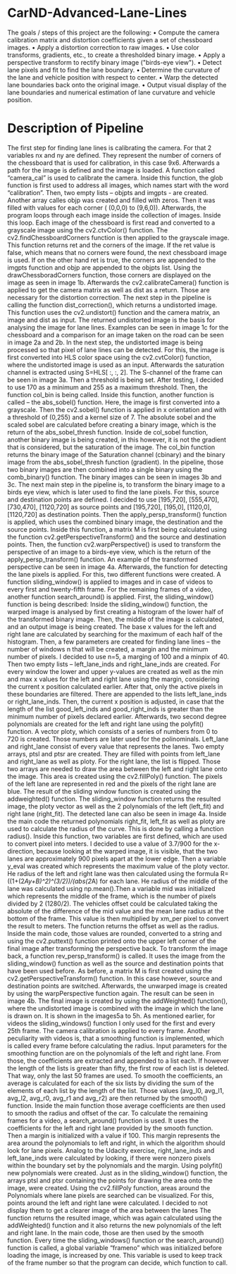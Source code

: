 # CarND-Advanced-Lane-Lines

The goals / steps of this project are the following:
•	Compute the camera calibration matrix and distortion coefficients given a set of chessboard images.
•	Apply a distortion correction to raw images.
•	Use color transforms, gradients, etc., to create a thresholded binary image.
•	Apply a perspective transform to rectify binary image ("birds-eye view").
•	Detect lane pixels and fit to find the lane boundary.
•	Determine the curvature of the lane and vehicle position with respect to center.
•	Warp the detected lane boundaries back onto the original image.
•	Output visual display of the lane boundaries and numerical estimation of lane curvature and vehicle position.

# Description of Pipeline
The first step for finding lane lines is calibrating the camera. For that 2 variables nx and ny are defined. They represent the number of corners of the chessboard that is used for calibration, in this case 9x6. Afterwards a path for the image is defined and the image is loaded. A function called “camera_cal” is used to calibrate the camera.  Inside this function, the glob function is first used to address all images, which names start with the word “calibration”. Then, two empty lists – objpts and imgpts - are created. Another array calles objp was created and filled with zeros. Then it was filled with values for each corner ( (0,0,0) to (9,6,0)). Afterwards, the program loops through each image inside the collection of images. Inside this loop. Each image of the chessboard is first read and converted to a grayscale image using the cv2.ctvColor() function. The cv2.findChessboardCorners function is then applied to the grayscale image. This function returns ret and the corners of the image. If the ret value is false, which means that no corners were found, the next chessboard image is used. If on the other hand ret is true, the corners are appended to the imgpts function and objp are appended to the objpts list. Using the drawChessboradCorners function, those corners are displayed on the image as seen in image 1b. Afterwards the cv2.calibrateCamera() function is applied to get the camera matrix as well as dist as a return. Those are necessary for the distortion correction. The next step in the pipeline is calling the function dist_correction(), which returns a undistorted image. This function uses the cv2.undistort() function and the camera matrix, an image and dist as input. The returned undistorted image is the basis for analysing the image for lane lines. Examples can be seen in image 1c for the chessboard and a comparison for an image taken on the road can be seen in image 2a and 2b. 
In the next step, the undistorted image is being processed so that pixel of lane lines can be detected. For this, the image is first converted into HLS color space using the cv2.cvtColor() function, where the undistorted image is used as an input. Afterwards the saturation channel is extracted using S=HLS[ :, :, 2]. The S-channel of the frame can be seen in image 3a. Then a threshold is being set. After testing, I decided to use 170 as a minimum and 255 as a maximum threshold. Then, the function col_bin is being called. Inside this function, another function is called – the abs_sobel() function. Here, the image is first converted into a grayscale. Then the cv2.sobel() function is applied in x orientation and with a threshold of (0,255) and a kernel size of 7. The absolute sobel and the scaled sobel are calculated before creating a binary image, which is the return of the abs_sobel_thresh function. Inside de col_sobel function, another binary image is being created, in this however, it is not the gradient that is considered, but the saturation of the image. The col_bin function returns the binary image of the Saturation channel (cbinary) and the binary image from the abs_sobel_thresh function (gradient). In the pipeline, those two binary images are then combined into a single binary using the comb_binary() function. The binary images can be seen in images 3b and 3c.
The next main step in the pipeline is, to transform the binary image to a birds eye view, which is later used to find the lane pixels. For this, source and destination points are defined. I decided to use [195,720], [555,470], [730,470], [1120,720] as source points and [195,720], [195,0], [1120,0], [1120,720] as destination points. Then the apply_persp_transform() function is applied, which uses the combined binary image, the destination and the source points. Inside this function, a matrix M is first being calculated using the function cv2.getPerspectiveTransform() and the source and destination points. Then, the function cv2.warpPerspective() is used to transform the perspective of an image to a birds-eye view, which is the return of the apply_persp_transform() function. An example of the transformed perspective can be seen in image 4a.
Afterwards, the function for detecting the lane pixels is applied.  For this, two different functions were created. A function sliding_window() is applied to images and in case of videos to every first and twenty-fifth frame. For the remaining frames of a video, another function search_around() is applied. First, the sliding_window() function is being described:
Inside the sliding_window() function, the warped image is analysed by first creating a histogram of the lower half of the transformed binary image. Then, the middle of the image is calculated, and an output image is being created.  The base x values for the left and right lane are calculated by searching for the maximum of each half of the histogram. Then, a few parameters are created for finding lane lines – the number of windows n that will be created, a margin and the minimum number of pixels. I decided to use n=5, a marging of 100 and a minpix of 40. Then two empty lists – left_lane_inds and right_lane_inds are created. For every window the lower and upper y-values are created as well as the min and max x values for the left and right lane using the margin, considering the current x position calculated earlier. After that, only the active pixels in these boundaries are filtered. There are appended to the lists left_lane_inds or right_lane_inds. Then, the current x position is adjusted, in case that the length of the list good_left_inds and good_right_inds is greater than the minimum number of pixels declared earlier. Afterwards, two second degree polynomials are created for the left and right lane using the polyfit() function. A vector ploty, which consists of a series of numbers from 0 to 720 is created. Those numbers are later used for the polinominals. Left_lane and right_lane consist of every value that represents the lanes. Two empty arrays, ptsl and ptsr are created. They are filled with points from left_lane and right_lane as well as ploty. For the right lane, the list is flipped. Those two arrays are needed to draw the area between the left and right lane onto the image. This area is created using the cv2.fillPoly() function. The pixels of the left lane are represented in red and the pixels of the right lane are blue.  The result of the sliding window function is created using the addweighted() function. The sliding_window function returns the resulted image, the ploty vector as well as the 2 polynomials of the left (left_fit) and right lane (right_fit). The detected lane can also be seen in image 4a.
Inside the main code the returned polynomials right_fit, left_fit as well as ploty are used to calculate the radius of the curve. This is done by calling a function radius(). Inside this function, two variables are first defined, which are used to convert pixel into meters. I decided to use a value of 3.7/900 for the x-direction, because looking at the warped image, it is visible, that the two lanes are approximately 900 pixels apart at the lower edge. Then a variable y_eval was created which represents the maximum value of the ploty vector. He radius of the left and right lane was then calculated using the formula R=((1+(2*Ay+B)^2)^(3/2))/(abs(2*A) for each lane. He radius of the middle of the lane was calculated using np.mean().Then a variable mid was initialized which represents the middle of the frame, which is the number of pixels divided by 2 (1280/2). The vehicles offset could be calculated taking the absolute of the difference of the mid value and the mean lane radius at the bottom of the frame. This value is then multiplied by xm_per pixel to convert the result to meters. The function returns the offset as well as the radius. Inside the main code, those values are rounded, converted to a string and using the cv2.puttext() function printed onto the upper left corner of the final image after transforming the perspective back. 
To transform the image back, a function rev_persp_transform() is called. It uses the image from the sliding_window() function as well as the source and destination points that have been used before. As before, a matrix M is first created using the cv2.getPerspectiveTransform() function. In this case however, source and destination points are switched. Afterwards, the unwarped image is created by using the warpPerspective function again. The result can be seen in image 4b. The final image is created by using the addWeighted() function(), where the undistorted image is combined with the image in which the lane is drawn on. It is shown in the images5a to 5h.
As mentioned earlier, for videos the sliding_windows() function I only used for the first and every 25th frame. The camera calibration is applied to every frame. Another peculiarity with videos is, that a smoothing function is implemented, which is called every frame before calculating the radius. Input parameters for the smoothing function are on the polynomials of the left and right lane. From those, the coefficients are extracted and appended to a list each. If however the length of the lists is greater than fifty, the first row of each list is deleted. That way, only the last 50 frames are used. To smooth the coefficients, an average is calculated for each of the six lists by dividing the sum of the elements of each list by the length of the list. Those values (avg_l0, avg_l1, avg_l2, avg_r0, avg_r1 and avg_r2) are then returned by the smooth() function. Inside the main function those average coefficients are then used to smooth the radius and offset of the car. 
To calculate the remaining frames for a video, a search_around() function is used. It uses the coefficients for the left and right lane provided by the smooth function. Then a margin is initialized with a value if 100. This margin represents the area around the polynomials to left and right, in which the algorithm should look for lane pixels. Analog to the Udacity exercise, right_lane_inds and left_lane_inds were calculated by looking, if there were nonzero pixels within the boundary set by the polynomials and the margin. Using polyfit() new polynomials were created. Just as in the sliding_window() function, the arrays ptsl and ptsr containing the points for drawing the area onto the image, were created. Using the cv2.fillPoly function, areas around the Polynomials where lane pixels are searched can be visualized. For this, points around the left and right lane were calculated. I decided to not display them to get a clearer image of the area between the lanes The function returns the resulted image, which was again calculated using the addWeighted() function and it also returns the new polynomials of the left and right lane. In the main code, those are then used by the smooth function.
Every time the sliding_windows() function or the search_around() function is called, a global variable “frameno” which was initialized before loading the image, is increased by one. This variable is used to keep track of the frame number so that the program can decide, which function to call.
